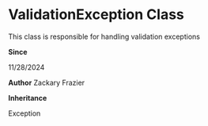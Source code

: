 # ValidationException Class

This class is responsible for handling validation exceptions

**Since** 

11/28/2024

**Author** Zackary Frazier

**Inheritance**

Exception